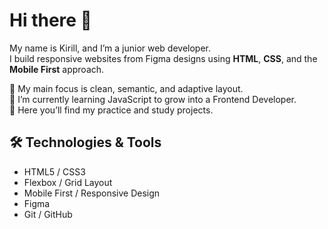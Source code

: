 # Hi there 👋

My name is Kirill, and I’m a junior web developer.  
I build responsive websites from Figma designs using **HTML**, **CSS**, and the **Mobile First** approach.

🧠 My main focus is clean, semantic, and adaptive layout.  
🚀 I’m currently learning JavaScript to grow into a Frontend Developer.  
📁 Here you’ll find my practice and study projects.

## 🛠️ Technologies & Tools
- HTML5 / CSS3
- Flexbox / Grid Layout
- Mobile First / Responsive Design
- Figma
- Git / GitHub
